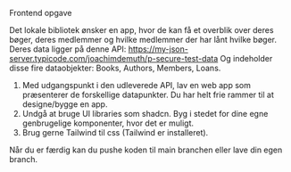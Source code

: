 Frontend opgave

Det lokale bibliotek ønsker en app, hvor de kan få et overblik over deres bøger, deres medlemmer og hvilke medlemmer der har lånt hvilke bøger. 
Deres data ligger på denne API: https://my-json-server.typicode.com/joachimdemuth/p-secure-test-data
Og indeholder disse fire dataobjekter: Books, Authors, Members, Loans.

1. Med udgangspunkt i den udleverede API, lav en web app som præsenterer de forskellige datapunkter. Du har helt frie rammer til at designe/bygge en app. 
2. Undgå at bruge UI libraries som shadcn. Byg i stedet for dine egne genbrugelige komponenter, hvor det er muligt.
3. Brug gerne Tailwind til css (Tailwind er installeret).


Når du er færdig kan du pushe koden til main branchen eller lave din egen branch.


